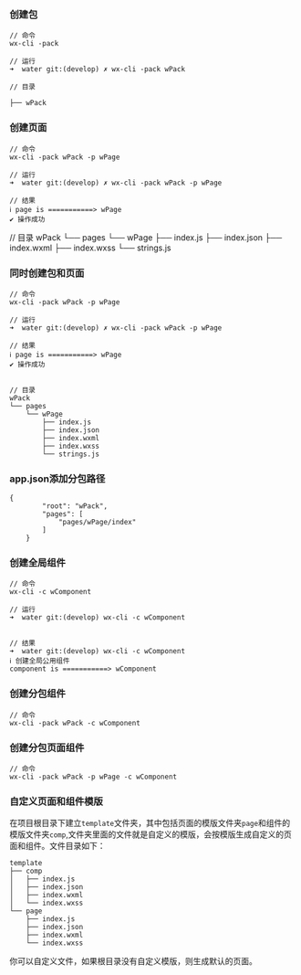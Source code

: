 
### 创建包
```
// 命令
wx-cli -pack 

// 运行
➜  water git:(develop) ✗ wx-cli -pack wPack

// 目录

├── wPack
```
### 创建页面
```
// 命令
wx-cli -pack wPack -p wPage

// 运行
➜  water git:(develop) ✗ wx-cli -pack wPack -p wPage

// 结果
ℹ page is ===========> wPage
✔ 操作成功
```

// 目录
wPack
└── pages
    └── wPage
        ├── index.js
        ├── index.json
        ├── index.wxml
        ├── index.wxss
        └── strings.js
### 同时创建包和页面

```
// 命令
wx-cli -pack wPack -p wPage

// 运行
➜  water git:(develop) ✗ wx-cli -pack wPack -p wPage

// 结果
ℹ page is ===========> wPage
✔ 操作成功


// 目录
wPack
└── pages
    └── wPage
        ├── index.js
        ├── index.json
        ├── index.wxml
        ├── index.wxss
        └── strings.js
```

### app.json添加分包路径
```
{
        "root": "wPack",
        "pages": [
            "pages/wPage/index"
        ]
    }
```

### 创建全局组件

```
// 命令
wx-cli -c wComponent

// 运行
➜  water git:(develop) wx-cli -c wComponent


// 结果
➜  water git:(develop) wx-cli -c wComponent
ℹ 创建全局公用组件
component is ===========> wComponent
```
### 创建分包组件

```
// 命令
wx-cli -pack wPack -c wComponent

```

### 创建分包页面组件

```
// 命令
wx-cli -pack wPack -p wPage -c wComponent
```

### 自定义页面和组件模版

在项目根目录下建立`template`文件夹，其中包括页面的模版文件夹`page`和组件的模版文件夹`comp`,文件夹里面的文件就是自定义的模版，会按模版生成自定义的页面和组件。文件目录如下：
```
template
├── comp
│   ├── index.js
│   ├── index.json
│   ├── index.wxml
│   └── index.wxss
└── page
    ├── index.js
    ├── index.json
    ├── index.wxml
    └── index.wxss
```
你可以自定义文件，如果根目录没有自定义模版，则生成默认的页面。